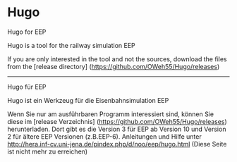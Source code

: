 # Hugo
Hugo for EEP

Hugo is a tool for the railway simulation EEP

If you are only interested in the tool and not the sources, 
download the files from the [release directory]
(https://github.com/OWeh55/Hugo/releases)

-------------------------------------------------------
Hugo für EEP

Hugo ist ein Werkzeug für die Eisenbahnsimulation EEP

Wenn Sie nur am ausführbaren Programm interessiert sind, können
Sie diese im [release Verzeichnis]
(https://github.com/OWeh55/Hugo/releases) herunterladen.
Dort gibt es die Version 3 für EEP ab Version 10 und Version 2 für ältere EEP Versionen (z.B.EEP-6).
Anleitungen und Hilfe unter http://hera.inf-cv.uni-jena.de/pindex.php/d/noo/eep/hugo.html 
(Diese Seite ist nicht mehr zu erreichen)
